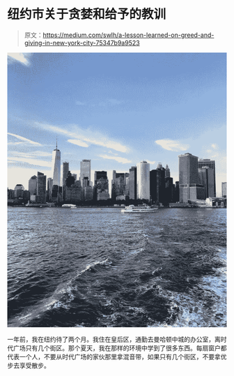 # 纽约市关于贪婪和给予的教训

> 原文：<https://medium.com/swlh/a-lesson-learned-on-greed-and-giving-in-new-york-city-75347b9a9523>

![](img/f91e1121428ef703053c9ed50213703d.png)

一年前，我在纽约待了两个月。我住在皇后区，通勤去曼哈顿中城的办公室，离时代广场只有几个街区。那个夏天，我在那样的环境中学到了很多东西。每扇窗户都代表一个人，不要从时代广场的家伙那里拿混音带，如果只有几个街区，不要拿优步去享受散步。